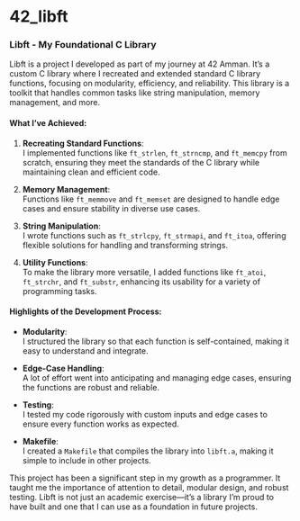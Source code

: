 # 42_libft
### Libft - My Foundational C Library  

Libft is a project I developed as part of my journey at 42 Amman. It’s a custom C library where I recreated and extended standard C library functions, focusing on modularity, efficiency, and reliability. This library is a toolkit that handles common tasks like string manipulation, memory management, and more.  

#### What I’ve Achieved:  
1. **Recreating Standard Functions**:  
   I implemented functions like `ft_strlen`, `ft_strncmp`, and `ft_memcpy` from scratch, ensuring they meet the standards of the C library while maintaining clean and efficient code.  

2. **Memory Management**:  
   Functions like `ft_memmove` and `ft_memset` are designed to handle edge cases and ensure stability in diverse use cases.  

3. **String Manipulation**:  
   I wrote functions such as `ft_strlcpy`, `ft_strmapi`, and `ft_itoa`, offering flexible solutions for handling and transforming strings.  

4. **Utility Functions**:  
   To make the library more versatile, I added functions like `ft_atoi`, `ft_strchr`, and `ft_substr`, enhancing its usability for a variety of programming tasks.  

#### Highlights of the Development Process:  
- **Modularity**:  
  I structured the library so that each function is self-contained, making it easy to understand and integrate.  

- **Edge-Case Handling**:  
  A lot of effort went into anticipating and managing edge cases, ensuring the functions are robust and reliable.  

- **Testing**:  
  I tested my code rigorously with custom inputs and edge cases to ensure every function works as expected.  

- **Makefile**:  
  I created a `Makefile` that compiles the library into `libft.a`, making it simple to include in other projects.  

This project has been a significant step in my growth as a programmer. It taught me the importance of attention to detail, modular design, and robust testing. Libft is not just an academic exercise—it’s a library I’m proud to have built and one that I can use as a foundation in future projects.  

